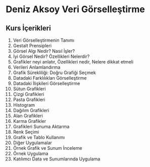 # Deniz Aksoy Veri Görselleştirme
## Kurs İçerikleri
1. Veri Görselleştirmenin Tanımı
2. Gestalt Prensipleri
3. Görsel Algı Nedir? Nasıl İşler?
4. İyi Görsel Nedir? Özellikleri Nelerdir?
5. Grafikler neyi anlatır, Özellikleri nedir, Nelere dikkat etmeli
6. Verileri Anlamlandırma
7. Grafik Sürekliliği: Doğru Grafiği Seçmek
8. Datadaki Farklılıkları Görselleştirme
9. Datadaki İlişkileri Görselleştirme
10. Sütun Grafikleri
11. Çizgi Grafikleri
12. Pasta Grafikleri
13. Histogram
14. Dağılım Grafikleri
15. Alan Grafikleri
16. Karma Grafikler
17. Grafikleri Sunuma Aktarma
18. Renk Seçimi
19. Grafik ve Tablo Kullanımı
20. Diğer Uygulamalar
21. Örnek Grafik ve Sunum İnceleme
22. Örnek Uygulama
23. Katılımcı Data ve Sunumlarında Uygulama
